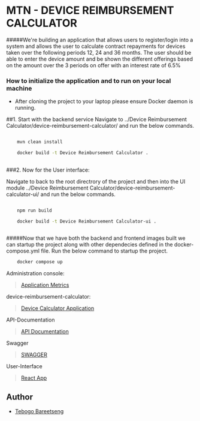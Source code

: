 # MTN - DEVICE REIMBURSEMENT CALCULATOR

#####We're building an application that allows users to register/login into a system and allows the user to calculate contract repayments for devices taken over the following periods 12, 24 and 36 months. The user should be able to enter the device amount and be shown the different offerings based on the amount over the 3 periods on offer with an interest rate of 6.5%

### How to initialize the application and to run on your local machine
 - After cloning the project to your laptop please ensure Docker daemon is running.

##1. Start with the backend service
Navigate to ../Device Reimbursement Calculator/device-reimbursement-calculator/ and run the below commands.

```bash

	mvn clean install

	docker build -t Device Reimbursement Calculator .
	
```

###2. Now for the User interface:

Navigate to back to the root directrory of the project and then into the UI module ../Device Reimbursement Calculator/device-reimbursement-calculator-ui/ and run the below commands.

```bash

	npm run build

	docker build -t Device Reimbursement Calculator-ui . 
	
```

#####Now that we have both the backend and frontend images built we can startup the project along with other dependecies defined in the docker-compose.yml file.
Run the below command to startup the project.

```bash
	docker compose up
```


Administration console:
> [Application Metrics](http://localhost:8081/applications)

device-reimbursement-calculator:
> [Device Calculator Application](http://localhost:8081/applications)

API-Documentation
> [API Documentation](http://localhost:8088/v3/api-docs)

Swagger
> [ SWAGGER ](http://localhost:8088/swagger-ui/index.html#/)

User-Interface
> [React App](http://localhost:3000/)



## Author
- [Tebogo Bareetseng](http://tebogobareetseng.s3-website-us-east-1.amazonaws.com/)